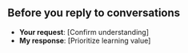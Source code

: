 ## Before you reply to conversations

- **Your request**: [Confirm understanding]
- **My response**: [Prioritize learning value]